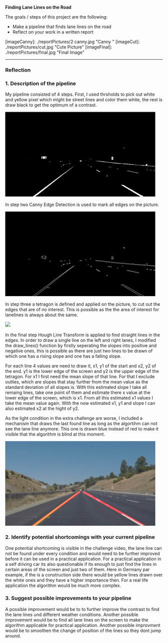 **Finding Lane Lines on the Road**

The goals / steps of this project are the following:
* Make a pipeline that finds lane lines on the road
* Reflect on your work in a written report


[//]: # (Image References)

[image1]: ./examples/grayscale.jpg "Grayscale"

[imageWhite]: ./reportPictures/whiteLine.jpg "White Lines"
[imageCanny]: ./reportPictures/2 canny.jpg "Canny "
[imageCut]: ./reportPictures/cut.jpg "Cute Picture"
[imageFinal]: ./reportPictures/final.jpg "Final Image"

---

### Reflection

### 1. Description of the pipeline

My pipeline consisted of 4 steps. First, I used thrsholds to pick out white and yellow pixel which might be street lines and color them white, the rest is draw black to get the optimum of a contrast.

<img src="reportPictures/1 whiteLine.jpg" width="480"/>

In step two Canny Edge Detection is used to mark all edges on the picture.

<img src="reportPictures/2 canny.jpg" width="480"/>

In step three a tetragon is defined and applied on the picture, to cut out the edges that are of no interest. This is possible as the the area of interest for lanelines is always about the same.

<img src="reportPictures/3 reportPictures/3 cut.jpg" width="480"/>

In the final step Hough Line Transform is applied to find straight lines in the edges. In order to draw a single line on the left and right lanes, I modified the draw_lines() function by firstly seperating the slopes into positive and negative ones, this is possible as there are just two lines to be drawn of which one has a rising slope and one has a falling slope.

For each line 4 values are need to draw it, x1, y1 of the start and x2, y2 of the end. y1 is the lower edge of the screen and y2 is the upper edge of the tetragon. For x1 I first need the mean slope of that line. For that I exclude outlies, which are slopes that stay further from the mean value as the standard deviation of all slopes is. With this estimated slope I take all remaing lines, take one point of them and estimate there x value at the lower edge of the screen, which is x1. From all this estimated x1 values I take the mean value again. With the now estimated x1, y1 and slope I can also estimated x2 at the hight of y2.

As the light condition in the extra challenge are worse, I included a mechanism  that draws the last found line as long as the algortihm can not see the lane line anymore. This one is drawn blue instead of red to make it visible that the algorithm is blind at this moment.

<img src="reportPictures/4 final.jpg" width="480"/>

### 2. Identify potential shortcomings with your current pipeline


One potential shortcoming is visible in the challenge video, the lane line can not be found under every condition and would need to be further improved before it can be used in a practical application. For a practical application in a self driving car its also questionable if its enough to just find the lines in certain areas of the screen and just two of them. Here in Germany par example, if the is a construction side there would be yellow lines drawn over the white ones and they have a higher importance then. For a real life application the algorithm would be much more complex.


### 3. Suggest possible improvements to your pipeline

A possible improvement would be to to further improve the contrast to find the lane lines und different weather conditions. Another possible improvement would be to find all lane lines on the screen to make the algorithm applicable for practical application. Another possible improvment would be to smoothen the change of position of the lines so they dont jump around.
